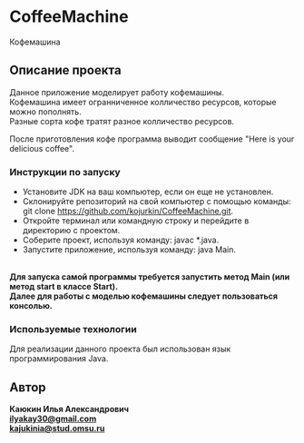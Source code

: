 # CoffeeMachine
Кофемашина
## Описание проекта
Данное приложение моделирует работу кофемашины. <br />
Кофемашина имеет огранниченное колличество ресурсов, которые можно пополнять. <br />
Разные сорта кофе тратят разное колличество ресурсов. <br />

После приготовления кофе программа выводит сообщение "Here is your delicious coffee".

### Инструкции по запуску
- Установите JDK на ваш компьютер, если он еще не установлен. <br />
- Склонируйте репозиторий на свой компьютер с помощью команды: git clone https://github.com/kojurkin/CoffeeMachine.git. <br />
- Откройте терминал или командную строку и перейдите в директорию с проектом. <br />
- Соберите проект, используя команду: javac *.java. <br />
- Запустите приложение, используя команду: java Main. <br />

<br /> **Для запуска самой программы требуется запустить метод Main (или метод start в классе Start).** <br />
**Далее для работы с моделью кофемашины следует пользоваться консолью.** <br />

### Используемые технологии
Для реализации данного проекта был использован язык программирования Java.

## Автор
**Каюкин Илья Александрович** <br />
**ilyakay30@gmail.com** <br />
**kajukinia@stud.omsu.ru**
